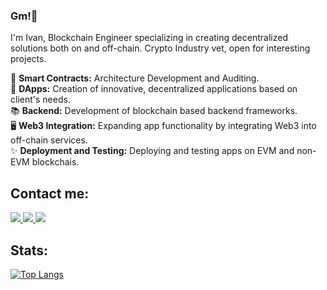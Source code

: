 ### Gm!👋
I'm Ivan, Blockchain Engineer specializing in creating decentralized solutions both on and off-chain. Crypto Industry vet, open for interesting projects. 

🔗 **Smart Contracts:** Architecture Development and Auditing. <BR>
🤖 **DApps:** Creation of innovative, decentralized applications based on client's needs. <BR>
📚 **Backend:** Development of blockchain based backend frameworks. <BR>
🖥️ **Web3 Integration:** Expanding app functionality by integrating Web3 into off-chain services. <BR>
✨ **Deployment and Testing:** Deploying and testing apps on EVM and non-EVM blockchais. <BR>



<!--


<h2> Languages: </h2>

<img src="https://img.shields.io/badge/Solidity-363636?style=for-the-badge&logo=Solidity&logoColor=ffffff"/> <img src="https://img.shields.io/badge/Go-61DAFB?style=for-the-badge&logo=Go&logoColor=ffffff"/> <img src="https://img.shields.io/badge/JavaScript-FFD700?style=for-the-badge&logo=JavaScript&logoColor=ffffff"/> <img src="https://img.shields.io/badge/HTML-E34F26?style=for-the-badge&logo=HTML5&logoColor=ffffff"/> <img src="https://img.shields.io/badge/CSS-1572B6?style=for-the-badge&logo=CSS3&logoColor=ffffff"/>




<h2> Technologies: </h2>

<img src="https://img.shields.io/badge/Web3.js-F16822?style=for-the-badge&logo=Web3.js&logoColor=ffffff"/> <img src="https://img.shields.io/badge/Ethers.js-3C3C3D?style=for-the-badge&logo=Ethereum&logoColor=ffffff"/> <img src="https://img.shields.io/badge/Hardhat-FF4088?style=for-the-badge&logo=Hugo&logoColor=ffffff"/> <img src="https://img.shields.io/badge/OpenZeppelin-4E5EE4?style=for-the-badge&logo=OpenZeppelin&logoColor=ffffff"/> <img src="https://img.shields.io/badge/React-61DAFB?style=for-the-badge&logo=React&logoColor=ffffff"/> <img src="https://img.shields.io/badge/Next.js-00C7B7?style=for-the-badge&logo=Next.js&logoColor=ffffff"/>
  -->

<h2> Contact me: </h2>

<p>
<a href="https://www.linkedin.com/in/ivan-falimendikov-a3b931198/">
<img src="https://img.shields.io/badge/LinkedIn-0A66C2?style=for-the-badge&logo=LinkedIn&logoColor=ffffff"/>
</a> <a href="https://t.me/IFalimendikov">
<img src="https://img.shields.io/badge/Telegram-26A5E4?style=for-the-badge&logo=Telegram&logoColor=ffffff"/>
</a> <a href="https://twitter.com/IFalimendikov">
<img src="https://img.shields.io/badge/Twitter-1DA1F2?style=for-the-badge&logo=Twitter&logoColor=ffffff"/>
</a>
 </p>

 <h2> Stats: </h2>
 
[![Top Langs](https://github-readme-stats.vercel.app/api/top-langs/?username=IFalimendikov&layout=compact&theme=tokyonight&card_width=500)](https://github.com/IFalimendikov/github-readme-stats)

